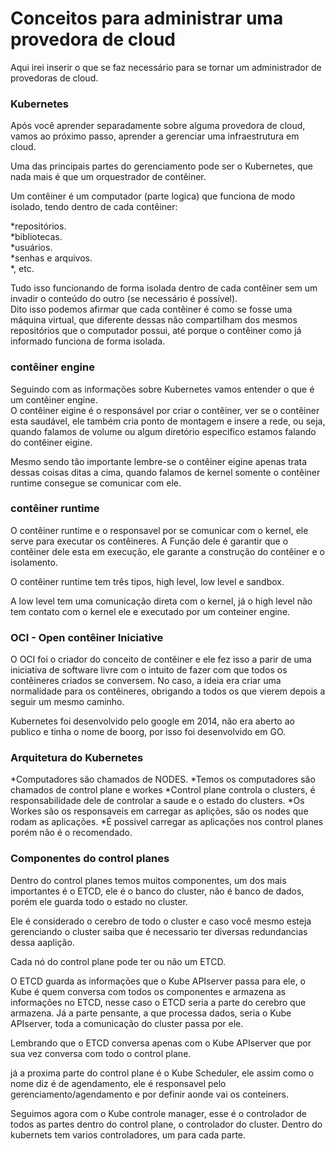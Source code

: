 # Conceitos para administrar uma provedora de cloud
Aqui irei inserir o que se faz necessário para se tornar um administrador de provedoras de cloud.


### Kubernetes 

Após você aprender separadamente sobre alguma provedora de cloud, vamos ao próximo passo, aprender a gerenciar uma infraestrutura em cloud.  
  
Uma das principais partes do gerenciamento pode ser o Kubernetes, que nada mais é que um orquestrador de contêiner.

Um contêiner é um computador (parte logica) que funciona de modo isolado, tendo dentro de cada contêiner:

*repositórios.  
*bibliotecas.  
*usuários.  
*senhas e arquivos.  
*, etc.  

Tudo isso funcionando de forma isolada dentro de cada contêiner sem um invadir o conteúdo do outro (se necessário é possível).  
Dito isso podemos afirmar que cada contêiner é como se fosse uma máquina virtual, que diferente dessas não compartilham dos mesmos repositórios que o computador possui,
até porque o contêiner como já informado funciona de forma isolada.

### contêiner engine

Seguindo com as informações sobre Kubernetes vamos entender o que é um contêiner engine.  
O contêiner eigine é o responsável por criar o contêiner, ver se o contêiner esta saudável, ele também cria ponto de montagem e insere a rede,
ou seja, quando falamos de volume ou algum diretório específico estamos falando do contêiner eigine.

Mesmo sendo tão importante lembre-se o contêiner eigine apenas trata dessas coisas ditas a cima, quando falamos de kernel somente o contêiner runtime consegue se comunicar com ele.  

### contêiner runtime

O contêiner runtime e o responsavel por se comunicar com o kernel, ele serve para executar os contêineres.
A Função dele é garantir que o contêiner dele esta em execução, ele garante a construção do contêiner e o isolamento.

O contêiner runtime tem três tipos, high level, low level e sandbox.

A low level tem uma comunicação direta com o kernel, já o high level não tem contato com o kernel ele e executado por um conteiner engine. 

### OCI - Open contêiner Iniciative 

O OCI foi o criador do conceito de contêiner e ele fez isso a parir de uma iniciativa de software livre com o intuito de fazer com que todos os contêineres criados se conversem.
No caso, a ideia era criar uma normalidade para os contêineres, obrigando a todos os que vierem depois a seguir um mesmo caminho.  

Kubernetes foi desenvolvido pelo google em 2014, não era aberto ao publico e tinha o nome de boorg, por isso foi desenvolvido em GO.

### Arquitetura do Kubernetes

*Computadores são chamados de NODES.
*Temos os computadores são chamados de control plane e workes 
*Control plane controla o clusters, é responsabilidade dele de controlar a saude e o estado do clusters.
*Os Workes são os responsaveis em carregar as aplições, são os nodes que rodam as aplicações.
*É possivel carregar as aplicações nos control planes porém não é o recomendado.

### Componentes do control planes

Dentro do control planes temos muitos componentes, um dos mais importantes é o ETCD, ele é o banco do cluster, 
não é banco de dados, porém ele guarda todo o estado no cluster.

Ele é considerado o cerebro de todo o cluster e caso você mesmo esteja gerenciando o cluster saiba que é necessario ter diversas redundancias dessa aaplição.

Cada nó do control plane pode ter ou não um ETCD.

O ETCD guarda as informações que o Kube APIserver passa para ele, o Kube é quem conversa com todos os componentes e armazena as informações no ETCD,
nesse caso o ETCD seria a parte do cerebro que armazena. Já a parte pensante, a que processa dados, seria o Kube APIserver, toda a comunicação do cluster passa por ele.

Lembrando que o ETCD conversa apenas com o Kube APIserver que por sua vez conversa com todo o control plane.

já a proxima parte do control plane é o Kube Scheduler, ele assim como o nome diz é de agendamento, ele é responsavel pelo gerenciamento/agendamento e por definir aonde vai os conteiners.

Seguimos agora com o Kube controle manager, esse é o controlador de todos as partes dentro do control plane, o controlador do cluster.
Dentro do kubernets tem varios controladores, um para cada parte.




 


